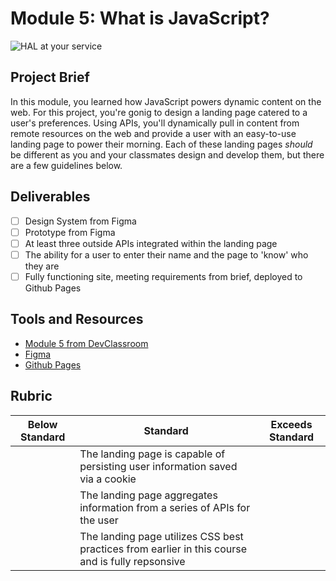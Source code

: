 # Module 5: What is JavaScript?

![HAL at your service](https://media.giphy.com/media/l3v97zG1I2yc/giphy.gif)

## Project Brief

In this module, you learned how JavaScript powers dynamic content on the web. For this project, you're gonig to design a landing page catered to a user's preferences. Using APIs, you'll dynamically pull in content from remote resources on the web and provide a user with an easy-to-use landing page to power their morning. Each of these landing pages *should* be different as you and your classmates design and develop them, but there are a few guidelines below.

## Deliverables 

 - [ ] Design System from Figma <br />
 - [ ] Prototype from Figma <br /> 
 - [ ] At least three outside APIs integrated within the landing page <br />
 - [ ] The ability for a user to enter their name and the page to 'know' who they are <br />
 - [ ] Fully functioning site, meeting requirements from brief, deployed to Github Pages <br />
 
## Tools and Resources
- [Module 5 from DevClassroom](https://devclassroom.dev/modules/what-is-javascript)
- [Figma](https://figma.com)
- [Github Pages](https://pages.github.com/)

## Rubric
| Below Standard  | Standard                                                                                     | Exceeds Standard |
| -------------   | -------------                                                                                | -------------    |
|                 | The landing page is capable of persisting user information saved via a cookie                |                  |
|                 | The landing page aggregates information from a series of APIs for the user                   |                  |
|                 | The landing page utilizes CSS best practices from earlier in this course and is fully repsonsive |              |

